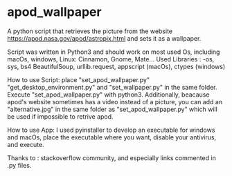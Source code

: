# apod_wallpaper
A python script that retrieves the picture from the website https://apod.nasa.gov/apod/astropix.html and sets it as a wallpaper.

Script was written in Python3 and should work on most used Os, including macOs, windows, Linux: Cinnamon, Gnome, Mate...
Used Libraries :
 -os, sys, bs4 BeautifulSoup, urllib.request, appscript (macOs), ctypes (windows)
 
 How to use Script:
 place "set_apod_wallpaper.py" "get_desktop_environment.py" and "set_wallpaper.py" in the same folder. Execute "set_apod_wallpaper.py" with python3.
 Additionally, beacause apod's website sometimes has a video instead of a picture, you can add an "alternative.jpg" in the same folder as "set_apod_wallpaper.py" which will be used if impossible to retrive apod.
 
 How to use App:
 I used pyinstaller to develop an executable for windows and macOs, place the executable where you want, disable your antivirus, and execute. 
 
 
 Thanks to :
 stackoverflow community, and especially links commented in .py files.
